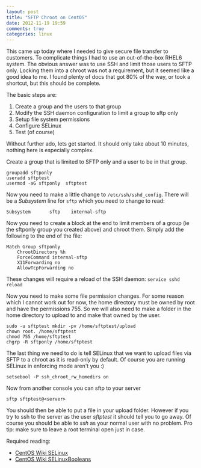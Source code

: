 ```yaml
---
layout: post
title: "SFTP Chroot on CentOS"
date: 2012-11-19 19:59
comments: true
categories: linux
---
```

This came up today where I needed to give secure file transfer to customers. To complicate things I had to use an out-of-the-box RHEL6 system. The obvious answer was to use SSH and limit those users to SFTP only. Locking them into a chroot was not a requirement, but it seemed like a good idea to me. I found plenty of docs that got 80% of the way, or took a shortcut, but this should be complete.
<!-- more -->

The basic steps are:

1. Create a group and the users to that group
1. Modify the SSH daemon configuration to limit a group to sftp only
1. Setup file system permissions
1. Configure SELinux
1. Test (of course)

Without further ado, lets get started. It should only take about 10 minutes, nothing here is especially complex.

Create a group that is limited to SFTP only and a user to be in that group.

```
groupadd sftponly
useradd sftptest
usermod -aG sftponly  sftptest
```

Now you need to make a little change to `/etc/ssh/sshd_config`. There will be a _Subsystem_ line for `sftp` which you need to change to read:

```
Subsystem       sftp    internal-sftp
```

Now you need to create a block at the end to limit members of a group (ie the sftponly group you created above) and chroot them. Simply add the following to the end of the file:

```
Match Group sftponly
    ChrootDirectory %h
    ForceCommand internal-sftp
    X11Forwarding no
    AllowTcpForwarding no
```

These changes will require a reload of the SSH daemon: `service sshd reload`

Now you need to make some file permission changes. For some reason which I cannot work out for now, the home directory must be owned by root and have the permissions 755. So we will also need to make a folder in the home directory to upload to and make that owned by the user.

```
sudo -u sftptest mkdir -pv /home/sftptest/upload
chown root. /home/sftptest
chmod 755 /home/sftptest
chgrp -R sftponly /home/sftptest
```

The last thing we need to do is tell SELinux that we want to upload files via SFTP to a chroot as it is read-only by default. Of course you are running SELinux in enforcing mode aren't you :)

```
setsebool -P ssh_chroot_rw_homedirs on
```

Now from another console you can sftp to your server

```
sftp sftptest@<server>
```

You should then be able to put a file in your upload folder. However if you try to ssh to the server as the user _sftptest_ it should tell you to go away. Of course you should be able to _ssh_ as your normal user with no problem. Pro tip: make sure to leave a root terminal open just in case.

Required reading:

* [CentOS Wiki SELinux](https://wiki.centos.org/HowTos/SELinux)
* [CentOS Wiki SELinuxBooleans](https://wiki.centos.org/TipsAndTricks/SelinuxBooleans)

